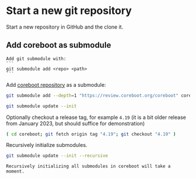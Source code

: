 # Start a new git repository

Start a new repository in GitHub and the clone it.


## Add coreboot as submodule

~~~admonish tip
Add git submodule with:
```
git submodule add <repo> <path>
```
~~~

Add [coreboot repository](https://review.coreboot.org/admin/repos/coreboot,general) as a submodule:
```bash
git submodule add --depth=1 "https://review.coreboot.org/coreboot" coreboot
```

```bash
git submodule update --init
```

Optionally checkout a release tag, for example `4.19` (it is a bit older release from January 2023, but should suffice for demonstration)
```bash
( cd coreboot; git fetch origin tag "4.19"; git checkout "4.19" )
```

Recursively initialize submodules.

```bash
git submodule update --init --recursive
```

~~~admonish warning
Recursively initializing all submodules in coreboot will take a moment.
~~~

